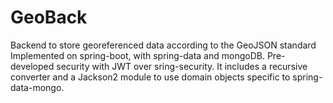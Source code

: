 # GeoBack
Backend to store georeferenced data according to the GeoJSON standard Implemented on spring-boot, with spring-data and mongoDB. Pre-developed security with JWT over sring-security. It includes a recursive converter and a Jackson2 module to use domain objects specific to spring-data-mongo.
